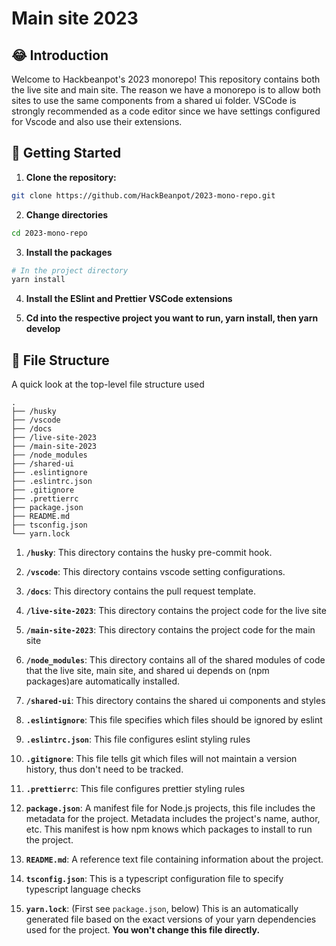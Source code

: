 # Main site 2023

## :joy: Introduction

Welcome to Hackbeanpot's 2023 monorepo! This repository contains both the live site and main site. The reason we have a monorepo is to allow both sites to use the same components from a shared ui folder. VSCode is strongly recommended as a code editor since we have settings configured for Vscode and also use their extensions.

## :zany_face: Getting Started

1. **Clone the repository:**

```bash
git clone https://github.com/HackBeanpot/2023-mono-repo.git
```

2. **Change directories**

```bash
cd 2023-mono-repo
```

3. **Install the packages**

```bash
# In the project directory
yarn install
```

4. **Install the ESlint and Prettier VSCode extensions**

5. **Cd into the respective project you want to run, yarn install, then yarn develop**

## :file_folder: File Structure

A quick look at the top-level file structure used

    .
    ├── /husky
    ├── /vscode
    ├── /docs
    ├── /live-site-2023
    ├── /main-site-2023
    ├── /node_modules
    ├── /shared-ui
    ├── .eslintignore
    ├── .eslintrc.json
    ├── .gitignore
    ├── .prettierrc
    ├── package.json
    ├── README.md
    ├── tsconfig.json
    └── yarn.lock

1.  **`/husky`**: This directory contains the husky pre-commit hook.

2.  **`/vscode`**: This directory contains vscode setting configurations.

3.  **`/docs`**: This directory contains the pull request template.

4.  **`/live-site-2023`**: This directory contains the project code for the live site

5.  **`/main-site-2023`**: This directory contains the project code for the main site

6.  **`/node_modules`**: This directory contains all of the shared modules of code that the live site, main site, and shared ui depends on (npm packages)are automatically installed.

7.  **`/shared-ui`**: This directory contains the shared ui components and styles

8.  **`.eslintignore`**: This file specifies which files should be ignored by eslint

9.  **`.eslintrc.json`**: This file configures eslint styling rules

10. **`.gitignore`**: This file tells git which files will not maintain a version history, thus don't need to be tracked.

11. **`.prettierrc`**: This file configures prettier styling rules

12. **`package.json`**: A manifest file for Node.js projects, this file includes the metadata for the project. Metadata includes the project's name, author, etc. This manifest is how npm knows which packages to install to run the project.

13. **`README.md`**: A reference text file containing information about the project.

14. **`tsconfig.json`**: This is a typescript configuration file to specify typescript language checks

15. **`yarn.lock`**: (First see `package.json`, below) This is an automatically generated file based on the exact versions of your yarn dependencies used for the project. **You won't change this file directly.**
